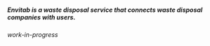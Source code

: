 ##### Envitab is a waste disposal service that connects waste disposal companies with users.

###### work-in-progress